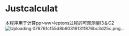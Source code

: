 # Justcalculat
本程序用于计算pp>ww>leptons过程的可观测量I3＆C2
![Uploading 076761cf55d8b60316131f876bc3d25c.png…]()
